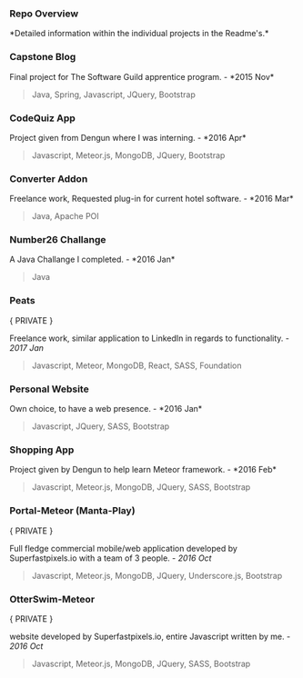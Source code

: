 <h3>Repo Overview</h3>
*Detailed information within the individual projects in the Readme's.*

<h3>Capstone Blog</h3>
Final project for The Software Guild apprentice program. - *2015 Nov*

>Java, Spring, Javascript, JQuery, Bootstrap
                      
<h3>CodeQuiz App</h3> 
Project given from Dengun where I was interning. - *2016 Apr*

>Javascript, Meteor.js, MongoDB, JQuery, Bootstrap

<h3>Converter Addon</h3>
Freelance work, Requested plug-in for current hotel software. - *2016 Mar*

>Java, Apache POI

<h3>Number26 Challange</h3>
A Java Challange I completed. - *2016 Jan*

>Java

<h3>Peats</h3>
{ PRIVATE }

Freelance work, similar application to LinkedIn in regards to functionality. - *2017 Jan*

>Javascript, Meteor, MongoDB, React, SASS, Foundation
                      
<h3>Personal Website</h3>
Own choice, to have a web presence. - *2016 Jan*

>Javascript, JQuery, SASS, Bootstrap
                      
<h3>Shopping App</h3>
Project given by Dengun to help learn Meteor framework. - *2016 Feb*

>Javascript, Meteor.js, MongoDB, JQuery, SASS, Bootstrap
                     
<h3>Portal-Meteor (Manta-Play)</h3>
{ PRIVATE }

Full fledge commercial mobile/web application developed by Superfastpixels.io with a team of 3 people. - *2016 Oct*

>Javascript, Meteor.js, MongoDB, JQuery, Underscore.js, Bootstrap
                                            
<h3>OtterSwim-Meteor</h3>
{ PRIVATE }

website developed by Superfastpixels.io, entire Javascript written by me. - *2016 Oct*

>Javascript, Meteor.js, MongoDB, JQuery, SASS, Bootstrap
                     
         
